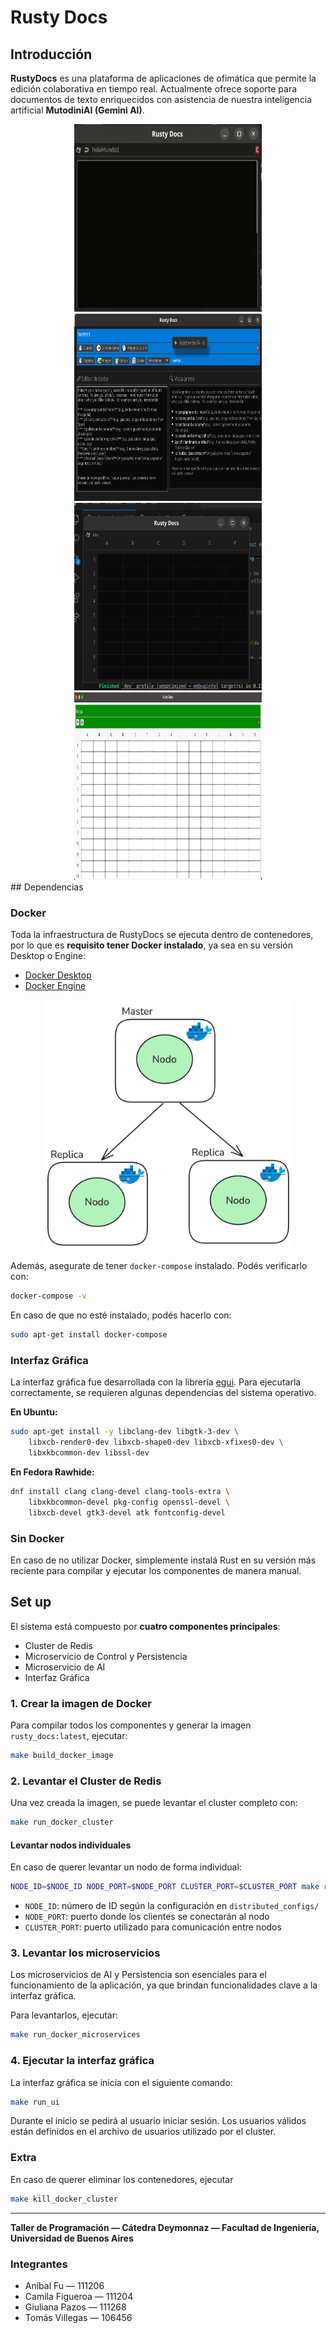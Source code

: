 # Rusty Docs

## Introducción

**RustyDocs** es una plataforma de aplicaciones de ofimática que permite la edición colaborativa en tiempo real. Actualmente ofrece soporte para documentos de texto enriquecidos con asistencia de nuestra inteligencia artificial **MutodiniAI (Gemini AI)**.

<div align="center">
    <img src="docs/images/beforeDocsUi.png" width="300" height="300">
    <img src="docs/images/afterDocsUi.jpeg" width="300" height="300">
</div>

<div align="center">
    <img src="docs/images/beforeExcelUi.jpeg" width="300" height="300">
    <img src="docs/images/afterExcelUi.jpeg" width="300" height="300">
</div>
## Dependencias

### Docker

Toda la infraestructura de RustyDocs se ejecuta dentro de contenedores, por lo que es **requisito tener Docker instalado**, ya sea en su versión Desktop o Engine:

- [Docker Desktop](https://docs.docker.com/desktop/)
- [Docker Engine](https://docs.docker.com/engine/)

<div style="text-align:center">
    <img src="docs/images/docker.png" width="400" height="400"/>
</div>

Además, asegurate de tener `docker-compose` instalado. Podés verificarlo con:

```bash
docker-compose -v
```

En caso de que no esté instalado, podés hacerlo con:

```bash
sudo apt-get install docker-compose
```

### Interfaz Gráfica

La interfaz gráfica fue desarrollada con la librería [egui](https://github.com/emilk/egui). Para ejecutarla correctamente, se requieren algunas dependencias del sistema operativo.

**En Ubuntu:**

```bash
sudo apt-get install -y libclang-dev libgtk-3-dev \
    libxcb-render0-dev libxcb-shape0-dev libxcb-xfixes0-dev \
    libxkbcommon-dev libssl-dev
```

**En Fedora Rawhide:**

```bash
dnf install clang clang-devel clang-tools-extra \
    libxkbcommon-devel pkg-config openssl-devel \
    libxcb-devel gtk3-devel atk fontconfig-devel
```

### Sin Docker

En caso de no utilizar Docker, simplemente instalá Rust en su versión más reciente para compilar y ejecutar los componentes de manera manual.

## Set up

El sistema está compuesto por **cuatro componentes principales**:

- Cluster de Redis  
- Microservicio de Control y Persistencia  
- Microservicio de AI  
- Interfaz Gráfica

### 1. Crear la imagen de Docker

Para compilar todos los componentes y generar la imagen `rusty_docs:latest`, ejecutar:

```bash
make build_docker_image
```

### 2. Levantar el Cluster de Redis

Una vez creada la imagen, se puede levantar el cluster completo con:

```bash
make run_docker_cluster
```

#### Levantar nodos individuales

En caso de querer levantar un nodo de forma individual:

```bash
NODE_ID=$NODE_ID NODE_PORT=$NODE_PORT CLUSTER_PORT=$CLUSTER_PORT make run_docker_single_node
```

- `NODE_ID`: número de ID según la configuración en `distributed_configs/`  
- `NODE_PORT`: puerto donde los clientes se conectarán al nodo  
- `CLUSTER_PORT`: puerto utilizado para comunicación entre nodos

### 3. Levantar los microservicios

Los microservicios de AI y Persistencia son esenciales para el funcionamiento de la aplicación, ya que brindan funcionalidades clave a la interfaz gráfica.

Para levantarlos, ejecutar:

```bash
make run_docker_microservices
```

### 4. Ejecutar la interfaz gráfica

La interfaz gráfica se inicia con el siguiente comando:

```bash
make run_ui
```

Durante el inicio se pedirá al usuario iniciar sesión. Los usuarios válidos están definidos en el archivo de usuarios utilizado por el cluster.

### Extra

En caso de querer eliminar los contenedores, ejecutar

```bash
make kill_docker_cluster
```

---

**Taller de Programación — Cátedra Deymonnaz — Facultad de Ingeniería, Universidad de Buenos Aires**

### Integrantes

- Aníbal Fu — 111206  
- Camila Figueroa — 111204  
- Giuliana Pazos — 111268  
- Tomás Villegas — 106456
